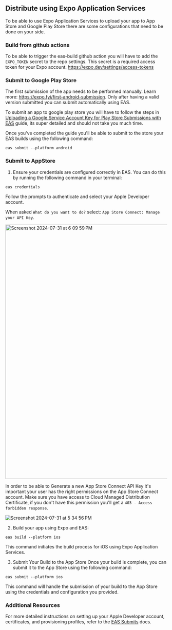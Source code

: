 ## Distribute using Expo Application Services

To be able to use Expo Application Services to upload your app to App Store and Google Play Store there are some configurations that need to be done on your side.

### Build from github actions

To be able to trigger the eas-build github action you will have to add the `EXPO_TOKEN` secret to the repo settings. This secret is a required access token for your Expo account. https://expo.dev/settings/access-tokens

### Submit to Google Play Store

The first submission of the app needs to be performed manually. Learn more: https://expo.fyi/first-android-submission. Only after having a valid version submitted you can submit automatically using EAS.

To submit an app to google play store you will have to follow the steps in [Uploading a Google Service Account Key for Play Store Submissions with EAS](https://github.com/expo/fyi/blob/main/creating-google-service-account.md) guide, its super detailed and should not take you much time.

Once you've completed the guide you'll be able to submit to the store your EAS builds using the following command:

`eas submit --platform android`

### Submit to AppStore

1. Ensure your credentials are configured correctly in EAS. You can do this by running the following command in your terminal:

`eas credentials`

Follow the prompts to authenticate and select your Apple Developer account.

When asked `What do you want to do?` select: `App Store Connect: Manage your API Key`.

<img width="793" alt="Screenshot 2024-07-31 at 6 09 59 PM" src="https://github.com/user-attachments/assets/c0403c6d-b151-4d74-9458-2b6fadd6cbf3">

In order to be able to Generate a new App Store Connect API Key it's important your user has the right permissions on the App Store Connect account. Make sure you have access to Cloud Managed Distribution Certificate, if you don't have this permission you'll get a `403 - Access forbidden response`.

![Screenshot 2024-07-31 at 5 34 56 PM](https://github.com/user-attachments/assets/890e1199-b4c6-4aed-9582-3122d40ee66a)

2. Build your app using Expo and EAS:

`eas build --platform ios`

This command initiates the build process for iOS using Expo Application Services.

3. Submit Your Build to the App Store
   Once your build is complete, you can submit it to the App Store using the following command:

`eas submit --platform ios`

This command will handle the submission of your build to the App Store using the credentials and configuration you provided.

### Additional Resources

For more detailed instructions on setting up your Apple Developer account, certificates, and provisioning profiles, refer to the [EAS Submits](https://docs.expo.dev/submit/introduction/) docs.
